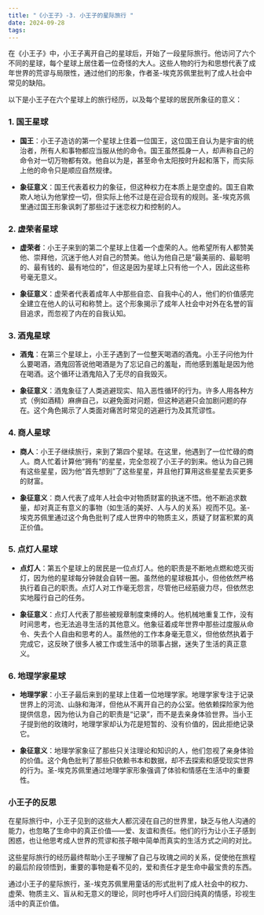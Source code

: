 ```yaml
---
title: "《小王子》-3. 小王子的星际旅行 "
date: 2024-09-28
tags: 
---
```

在《小王子》中，小王子离开自己的星球后，开始了一段星际旅行。他访问了六个不同的星球，每个星球上居住着一位奇怪的大人。这些人物的行为和思想代表了成年世界的荒谬与局限性，通过他们的形象，作者圣-埃克苏佩里批判了成人社会中常见的缺陷。

以下是小王子在六个星球上的旅行经历，以及每个星球的居民所象征的意义：

### 1. **国王星球**
- **国王**：小王子造访的第一个星球上住着一位国王，这位国王自认为是宇宙的统治者，所有人和事物都应当服从他的命令。国王虽然孤身一人，却声称自己的命令对一切万物都有效。他自以为是，甚至命令太阳按时升起和落下，而实际上他的命令只是顺应自然规律。

- **象征意义**：国王代表着权力的象征，但这种权力在本质上是空虚的。国王自欺欺人地认为他掌控一切，但实际上他不过是在迎合现有的规则。圣-埃克苏佩里通过国王形象讽刺了那些过于迷恋权力和控制的人。

### 2. **虚荣者星球**
- **虚荣者**：小王子来到的第二个星球上住着一个虚荣的人。他希望所有人都赞美他、崇拜他，沉迷于他人对自己的赞美。他认为他自己是“最美丽的、最聪明的、最有钱的、最有地位的”，但这是因为星球上只有他一个人，因此这些称号毫无意义。

- **象征意义**：虚荣者代表着成年人中那些自恋、自我中心的人，他们的价值感完全建立在他人的认可和称赞上。这个形象揭示了成年人社会中对外在名誉的盲目追求，而忽视了内在的自我认知。

### 3. **酒鬼星球**
- **酒鬼**：在第三个星球上，小王子遇到了一位整天喝酒的酒鬼。小王子问他为什么要喝酒，酒鬼回答说他喝酒是为了忘记自己的羞耻，而他感到羞耻是因为他在喝酒。这个循环让酒鬼陷入了无尽的自我毁灭。

- **象征意义**：酒鬼象征了人类逃避现实、陷入恶性循环的行为。许多人用各种方式（例如酒精）麻痹自己，以避免面对问题，但这种逃避只会加剧问题的存在。这个角色揭示了人类面对痛苦时常见的逃避行为及其荒谬性。

### 4. **商人星球**
- **商人**：小王子继续旅行，来到了第四个星球。在这里，他遇到了一位忙碌的商人。商人忙着计算他“拥有”的星星，完全忽视了小王子的到来。他认为自己拥有这些星星，因为他“首先想到”了这些星星，并且他打算用这些星星去买更多的财富。

- **象征意义**：商人代表了成年人社会中对物质财富的执迷不悟。他不断追求数量，却对真正有意义的事物（如生活的美好、人与人的关系）视而不见。圣-埃克苏佩里通过这个角色批判了成人世界中的物质主义，质疑了财富积累的真正价值。

### 5. **点灯人星球**
- **点灯人**：第五个星球上的居民是一位点灯人。他的职责是不断地点燃和熄灭街灯，因为他的星球每分钟就会自转一圈。虽然他的星球极其小，但他依然严格执行着自己的职责。点灯人对工作毫无怨言，尽管他已经筋疲力尽，但依然忠实地履行自己的任务。

- **象征意义**：点灯人代表了那些被规章制度束缚的人。他机械地重复工作，没有时间思考，也无法追寻生活的其他意义。他象征着成年世界中那些过度服从命令、失去个人自由和思考的人。虽然他的工作本身毫无意义，但他依然执着于完成它，这反映了很多人被工作或生活中的琐事占据，迷失了生活的真正意义。

### 6. **地理学家星球**
- **地理学家**：小王子最后来到的星球上住着一位地理学家。地理学家专注于记录世界上的河流、山脉和海洋，但他从不离开自己的办公室。他依赖探险家为他提供信息，因为他认为自己的职责是“记录”，而不是去亲身体验世界。当小王子提到他的玫瑰时，地理学家却认为花是短暂的、没有价值的，因此拒绝记录它。

- **象征意义**：地理学家象征了那些只关注理论和知识的人，他们忽视了亲身体验的价值。这个角色批判了那些只依赖书本和数据，却不去探索和感受现实世界的行为。圣-埃克苏佩里通过地理学家形象强调了体验和情感在生活中的重要性。

### 小王子的反思
在星际旅行中，小王子见到的这些大人都沉浸在自己的世界里，缺乏与他人沟通的能力，也忽略了生命中的真正价值——爱、友谊和责任。他们的行为让小王子感到困惑，也让他思考成人世界的荒谬和孩子眼中简单而真实的生活方式之间的对比。

这些星际旅行的经历最终帮助小王子理解了自己与玫瑰之间的关系，促使他在旅程的最后阶段领悟到，重要的事物是看不见的，爱和责任才是生命中最宝贵的东西。

通过小王子的星际旅行，圣-埃克苏佩里用童话的形式批判了成人社会中的权力、虚荣、物质主义、盲从和无意义的理论，同时也呼吁人们回归纯真的情感，珍视生活中的真正价值。